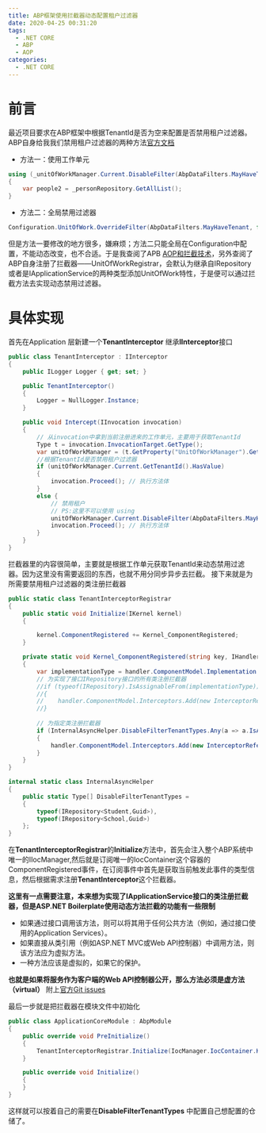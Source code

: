 ```yaml
---
title: ABP框架使用拦截器动态配置租户过滤器
date: 2020-04-25 00:31:20
tags:
  - .NET CORE
  - ABP
  - AOP
categories:
  - .NET CORE
---
```


# 前言

最近项目要求在ABP框架中根据TenantId是否为空来配置是否禁用租户过滤器。ABP自身给我我们禁用租户过滤器的两种方法[官方文档](https://aspnetboilerplate.com/Pages/Documents/Data-Filters)


 - 方法一：使用工作单元
```csharp
using (_unitOfWorkManager.Current.DisableFilter(AbpDataFilters.MayHaveTenant))
{
    var people2 = _personRepository.GetAllList();                
}
```

 - 方法二：全局禁用过滤器
 

```csharp
Configuration.UnitOfWork.OverrideFilter(AbpDataFilters.MayHaveTenant, false);
```

但是方法一要修改的地方很多，嫌麻烦；方法二只能全局在Configuration中配置，不能动态改变，也不合适。于是我查阅了APB [AOP和拦截技术](https://aspnetboilerplate.com/Pages/Documents/Articles/Aspect-Oriented-Programming-using-Interceptors/index.html)，另外查阅了ABP自身注册了拦截器——UnitOfWorkRegistrar，会默认为继承自IRepository或者是IApplicationService的两种类型添加UnitOfWork特性，于是便可以通过拦截方法去实现动态禁用过滤器。

# 具体实现
首先在Application 层新建一个**TenantInterceptor** 继承**IInterceptor**接口

```csharp
public class TenantInterceptor : IInterceptor
{
    public ILogger Logger { get; set; }

    public TenantInterceptor()
    {
        Logger = NullLogger.Instance;
    }

    public void Intercept(IInvocation invocation)
    {
        // 从invocation中拿到当前注册进来的工作单元，主要用于获取TenantId
        Type t = invocation.InvocationTarget.GetType();
        var unitOfWorkManager = (t.GetProperty("UnitOfWorkManager").GetValue(invocation.InvocationTarget)) as IUnitOfWorkManager;
        //根据TenantId是否禁用租户过滤器
        if (unitOfWorkManager.Current.GetTenantId().HasValue)
        {
            invocation.Proceed(); // 执行方法体
        }
        else {
        	// 禁用租户
        	// PS:这里不可以使用 using      	
            unitOfWorkManager.Current.DisableFilter(AbpDataFilters.MayHaveTenant, AbpDataFilters.MustHaveTenant);
            invocation.Proceed(); // 执行方法体
        }
    }
}
```
拦截器里的内容很简单，主要就是根据工作单元获取TenantId来动态禁用过滤器。因为这里没有需要返回的东西，也就不用分同步异步去拦截。
接下来就是为所需要禁用租户过滤器的类注册拦截器

```csharp
public static class TenantInterceptorRegistrar
{
    public static void Initialize(IKernel kernel)
    {

        kernel.ComponentRegistered += Kernel_ComponentRegistered;
    }

    private static void Kernel_ComponentRegistered(string key, IHandler handler)
    {
        var implementationType = handler.ComponentModel.Implementation.GetTypeInfo();
        // 为实现了接口IRepository接口的所有类注册拦截器
        //if (typeof(IRepository).IsAssignableFrom(implementationType))
        //{
        //    handler.ComponentModel.Interceptors.Add(new InterceptorReference(typeof(TenantInterceptor)));
        //}
		
		// 为指定类注册拦截器
        if (InternalAsyncHelper.DisableFilterTenantTypes.Any(a => a.IsAssignableFrom(implementationType)))
        {
            handler.ComponentModel.Interceptors.Add(new InterceptorReference(typeof(TenantInterceptor)));
        }
    }
}

internal static class InternalAsyncHelper
{
    public static Type[] DisableFilterTenantTypes =
    {
        typeof(IRepository<Student,Guid>),
        typeof(IRepository<School,Guid>)
    };
}
```
在**TenantInterceptorRegistrar**的**Initialize**方法中，首先会注入整个ABP系统中唯一的IIocManager,然后就是订阅唯一的IocContainer这个容器的ComponentRegistered事件，在订阅事件中首先是获取当前触发此事件的类型信息，然后根据需求注册**TenantInterceptor**这个拦截器。

**这里有一点需要注意，本来想为实现了IApplicationService接口的类注册拦截器，但是ASP.NET Boilerplate使用动态方法拦截的功能有一些限制**

 -  如果通过接口调用该方法，则可以将其用于任何公共方法（例如，通过接口使用的Application Services）。
 -  如果直接从类引用（例如ASP.NET MVC或Web API控制器）中调用方法，则该方法应为虚拟方法。
 -  一种方法应该是虚拟的，如果它的保护。

**也就是如果将服务作为客户端的Web API控制器公开，那么方法必须是虚方法（virtual）** 附上[官方Git issues](https://github.com/aspnetboilerplate/aspnetboilerplate/issues/3237)

最后一步就是把拦截器在模块文件中初始化

```csharp
public class ApplicationCoreModule : AbpModule
{
    public override void PreInitialize()
    {
        TenantInterceptorRegistrar.Initialize(IocManager.IocContainer.Kernel);
    }

    public override void Initialize()
    {
    }
}
```

这样就可以按着自己的需要在**DisableFilterTenantTypes**  中配置自己想配置的仓储了。
